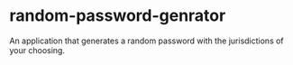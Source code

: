 # random-password-genrator
An application that generates a random password with the jurisdictions of your choosing.
